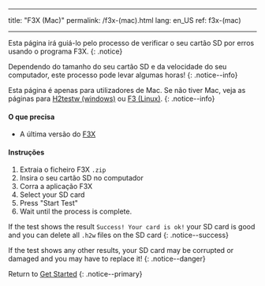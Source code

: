 * * *

title: "F3X (Mac)" permalink: /f3x-(mac).html lang: en_US ref: f3x-(mac)

* * *

Esta página irá guiá-lo pelo processo de verificar o seu cartão SD por erros usando o programa F3X. {: .notice}

Dependendo do tamanho do seu cartão SD e da velocidade do seu computador, este processo pode levar algumas horas! {: .notice--info}

Esta página é apenas para utilizadores de Mac. Se não tiver Mac, veja as páginas para [H2testw (windows)](h2testw-(windows)) ou [F3 (Linux)](f3-(linux)). {: .notice--info}

#### O que precisa

* A última versão do [F3X](https://github.com/insidegui/F3X/releases)

#### Instruções

  1. Extraia o ficheiro F3X `.zip`
  2. Insira o seu cartão SD no computador
  3. Corra a aplicação F3X
  4. Select your SD card
  5. Press "Start Test"
  6. Wait until the process is complete.

If the test shows the result `Success! Your card is ok!` your SD card is good and you can delete all `.h2w` files on the SD card {: .notice--success}

If the test shows any other results, your SD card may be corrupted or damaged and you may have to replace it! {: .notice--danger}

Return to [Get Started](get-started) {: .notice--primary}